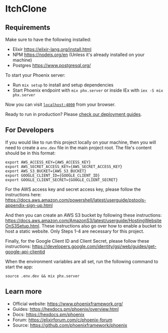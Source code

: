# ItchClone

## Requirements

Make sure to have the following installed:

- Elixir https://elixir-lang.org/install.html
- NPM https://nodejs.org/en (Unless it's already installed on your machine)
- Postgres https://www.postgresql.org/

To start your Phoenix server:

- Run `mix setup` to install and setup dependencies
- Start Phoenix endpoint with `mix phx.server` or inside IEx with `iex -S mix phx.server`

Now you can visit [`localhost:4000`](http://localhost:4000) from your browser.

Ready to run in production? Please [check our deployment guides](https://hexdocs.pm/phoenix/deployment.html).

## For Developers

If you would like to run this project locally on your machine, then you will need to create a `env.dev` file in the main project root. The file's content should be in this format:

    export AWS_ACCESS_KEY={AWS_ACCESS_KEY}
    export AWS_SECRET_ACCESS_KEY={AWS_SECRET_ACCESS_KEY}
    export AWS_S3_BUCKET={AWS_S3_BUCKET}
    export GOOGLE_CLIENT_ID={GOOGLE_CLIENT_ID}
    export GOOGLE_CLIENT_SECRET={GOOGLE_CLIENT_SECRET}

For the AWS access key and secret access key, please follow the instructions here: https://docs.aws.amazon.com/powershell/latest/userguide/pstools-appendix-sign-up.html

And then you can create an AWS S3 bucket by following these instructions: https://docs.aws.amazon.com/AmazonS3/latest/userguide/HostingWebsiteOnS3Setup.html. These instructions also go over how to enable a bucket to host a static website. Only Steps 1-4 are necessary for this project.

Finally, for the Google Client ID and Client Secret, please follow these instructions: https://developers.google.com/identity/gsi/web/guides/get-google-api-clientid

When the environment variables are all set, run the following command to start the app:

    source .env.dev && mix phx.server

## Learn more

- Official website: https://www.phoenixframework.org/
- Guides: https://hexdocs.pm/phoenix/overview.html
- Docs: https://hexdocs.pm/phoenix
- Forum: https://elixirforum.com/c/phoenix-forum
- Source: https://github.com/phoenixframework/phoenix
